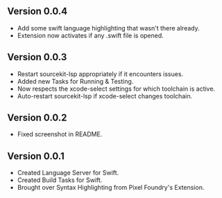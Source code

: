 ## Version 0.0.4

- Add some swift language highlighting that wasn't there already.
- Extension now activates if any .swift file is opened.

## Version 0.0.3

- Restart sourcekit-lsp appropriately if it encounters issues.
- Added new Tasks for Running & Testing.
- Now respects the xcode-select settings for which toolchain is active.
- Auto-restart sourcekit-lsp if xcode-select changes toolchain.

## Version 0.0.2

- Fixed screenshot in README.

## Version 0.0.1

- Created Language Server for Swift.
- Created Build Tasks for Swift.
- Brought over Syntax Highlighting from Pixel Foundry's Extension.

